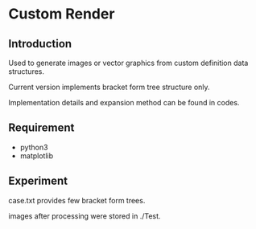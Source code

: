 # Custom Render

## Introduction

Used to generate images or vector graphics from custom definition data structures.

Current version implements bracket form tree structure only.

Implementation details and expansion method can be found in codes.

## Requirement

* python3
* matplotlib

 ## Experiment

case.txt provides few bracket form trees.

images after processing were stored in ./Test.